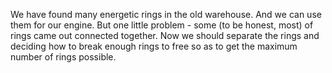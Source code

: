 We have found many energetic rings in the old warehouse. And we can use them for our engine.
But one little problem - some (to be honest, most) of rings came out connected together.
Now we should separate the rings and deciding how to break enough rings to free so as to get the
maximum number of rings possible.

